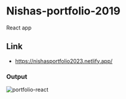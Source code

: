 # Nishas-portfolio-2019
React app

## Link
- https://nishasportfolio2023.netlify.app/

### Output
![portfolio-react](https://user-images.githubusercontent.com/26595961/232036200-f62e1a59-9850-48eb-8229-cc7b33a3a0a0.png)
